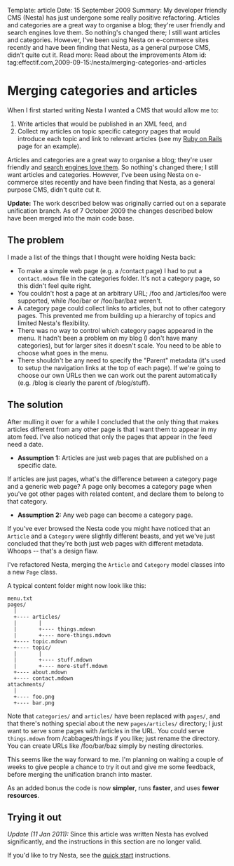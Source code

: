 Template: article
Date: 15 September 2009
Summary: My developer friendly CMS (Nesta) has just undergone some really positive refactoring. Articles and categories are a great way to organise a blog; they're user friendly and search engines love them. So nothing's changed there; I still want articles and categories. However, I've been using Nesta on e-commerce sites recently and have been finding that Nesta, as a general purpose CMS, didn't quite cut it.
Read more: Read about the improvements
Atom id: tag:effectif.com,2009-09-15:/nesta/merging-categories-and-articles

# Merging categories and articles

When I first started writing Nesta I wanted a CMS that would allow me
to:

 1. Write articles that would be published in an XML feed, and
 2. Collect my articles on topic specific category pages that would
    introduce each topic and link to relevant articles (see my [Ruby on
    Rails](http://effectif.com/ruby-on-rails) page for an example).

Articles and categories are a great way to organise a blog; they're user
friendly and [search engines love
them](http://www.wordtracker.com/academy/website-structure "Website
Structure"). So nothing's changed there; I still want articles and
categories. However, I've been using Nesta on e-commerce sites recently
and have been finding that Nesta, as a general purpose CMS, didn't quite
cut it.

**Update:** The work described below was originally carried out on a
separate unification branch. As of 7 October 2009 the changes described
below have been merged into the main code base.

## The problem

I made a list of the things that I thought were holding Nesta back:

 * To make a simple web page (e.g. a /contact page) I had to put a
   `contact.mdown` file in the categories folder. It's not a category
   page, so this didn't feel quite right.
 * You couldn't host a page at an arbitrary URL; /foo and /articles/foo
   were supported, while /foo/bar or /foo/bar/baz weren't.
 * A category page could collect links to articles, but not to other
   category pages. This prevented me from building up a hierarchy of
   topics and limited Nesta's flexibility.
 * There was no way to control which category pages appeared in the
   menu. It hadn't been a problem on my blog (I don't have many
   categories), but for larger sites it doesn't scale. You need to be
   able to choose what goes in the menu.
 * There shouldn't be any need to specify the "Parent" metadata (it's
   used to setup the navigation links at the top of each page). If we're
   going to choose our own URLs then we can work out the parent
   automatically (e.g. /blog is clearly the parent of /blog/stuff).

## The solution

After mulling it over for a while I concluded that the only thing that
makes articles different from any other page is that I want them to
appear in my atom feed. I've also noticed that only the pages that
appear in the feed need a date.

 * **Assumption 1:** Articles are just web pages that are published on a
   specific date.

If articles are just pages, what's the difference between a category
page and a generic web page? A page only becomes a category page when
you've got other pages with related content, and declare them to belong
to that category.

 * **Assumption 2:** Any web page can become a category page.

If you've ever browsed the Nesta code you might have noticed that an
`Article` and a `Category` were slightly different beasts, and yet we've
just concluded that they're both just web pages with different metadata.
Whoops -- that's a design flaw.

I've refactored Nesta, merging the `Article` and `Category` model
classes into a new `Page` class.

A typical content folder might now look like this:

    menu.txt
    pages/
      |
      +---- articles/
      |       |
      |       +---- things.mdown
      |       +---- more-things.mdown
      +---- topic.mdown
      +---- topic/
      |       |
      |       +---- stuff.mdown
      |       +---- more-stuff.mdown
      +---- about.mdown
      +---- contact.mdown
    attachments/
      |
      +---- foo.png
      +---- bar.png

Note that `categories/` and `articles/` have been replaced with
`pages/`, and that there's nothing special about the new
`pages/articles/` directory; I just want to serve some pages with
/articles in the URL. You could serve `things.mdown` from
/cabbages/things if you like; just rename the directory. You can create
URLs like /foo/bar/baz simply by nesting directories.

This seems like the way forward to me. I'm planning on waiting a couple
of weeks to give people a chance to try it out and give me some
feedback, before merging the unification branch into master.

As an added bonus the code is now **simpler**, runs **faster**, and uses
**fewer resources**.

## Trying it out

*Update (11 Jan 2011):* Since this article was written Nesta has evolved
significantly, and the instructions in this section are no longer valid.

If you'd like to try Nesta, see the [quick start](/docs/quick-start)
instructions.
